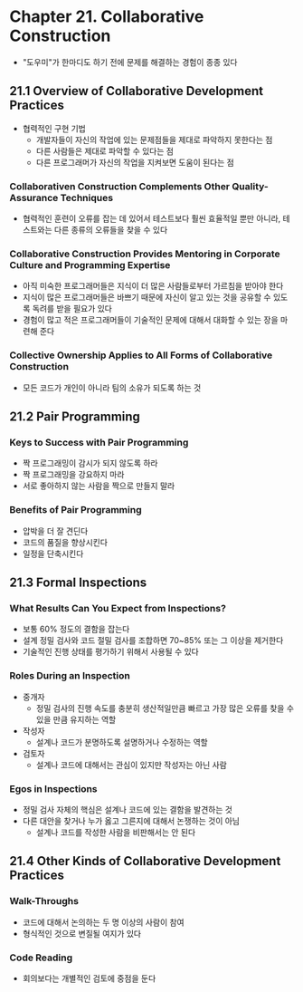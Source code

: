 # Chapter 21. Collaborative Construction
- "도우미"가 한마디도 하기 전에 문제를 해결하는 경험이 종종 있다

## 21.1 Overview of Collaborative Development Practices
- 협력적인 구현 기법
  - 개발자들이 자신의 작업에 있는 문제점들을 제대로 파악하지 못한다는 점
  - 다른 사람들은 제대로 파악할 수 있다는 점
  - 다른 프로그래머가 자신의 작업을 지켜보면 도움이 된다는 점

### Collaborativen Construction Complements Other Quality-Assurance Techniques
- 협력적인 훈련이 오류를 잡는 데 있어서 테스트보다 훨씬 효율적일 뿐만 아니라, 테스트와는 다른 종류의 오류들을 찾을 수 있다

### Collaborative Construction Provides Mentoring in Corporate Culture and Programming Expertise
- 아직 미숙한 프로그래머들은 지식이 더 많은 사람들로부터 가르침을 받아야 한다
- 지식이 많은 프로그래머들은 바쁘기 때문에 자신이 알고 있는 것을 공유할 수 있도록 독려를 받을 필요가 있다
- 경험이 많고 적은 프로그래머들이 기술적인 문제에 대해서 대화할 수 있는 장을 마련해 준다

### Collective Ownership Applies to All Forms of Collaborative Construction
- 모든 코드가 개인이 아니라 팀의 소유가 되도록 하는 것

## 21.2 Pair Programming

### Keys to Success with Pair Programming
- 짝 프로그래밍이 감시가 되지 않도록 하라
- 짝 프로그래밍을 강요하지 마라
- 서로 좋아하지 않는 사람을 짝으로 만들지 말라

### Benefits of Pair Programming
- 압박을 더 잘 견딘다
- 코드의 품질을 향상시킨다
- 일정을 단축시킨다

## 21.3 Formal Inspections

### What Results Can You Expect from Inspections?
- 보통 60% 정도의 결함을 잡는다
- 설계 정밀 검사와 코드 절밀 검사를 조합하면 70~85% 또는 그 이상을 제거한다
- 기술적인 진행 상태를 평가하기 위해서 사용될 수 있다

### Roles During an Inspection
- 중개자
  - 정밀 검사의 진행 속도를 충분히 생산적일만큼 빠르고 가장 많은 오류를 찾을 수 있을 만큼 유지하는 역할
- 작성자
  - 설계나 코드가 분명하도록 설명하거나 수정하는 역할
- 검토자
  - 설계나 코드에 대해서는 관심이 있지만 작성자는 아닌 사람

### Egos in Inspections
- 정밀 검사 자체의 핵심은 설계나 코드에 있는 결함을 발견하는 것
- 다른 대안을 찾거나 누가 옳고 그른지에 대해서 논쟁하는 것이 아님
  - 설계나 코드를 작성한 사람을 비판해서는 안 된다

## 21.4 Other Kinds of Collaborative Development Practices

### Walk-Throughs
- 코드에 대해서 논의하는 두 명 이상의 사람이 참여
- 형식적인 것으로 변질될 여지가 있다

### Code Reading
- 회의보다는 개별적인 검토에 중점을 둔다
